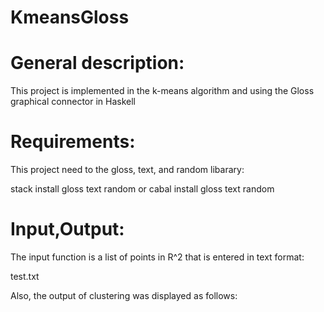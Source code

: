# KmeansGloss
# General description:
This project is implemented in the k-means algorithm and using the Gloss graphical connector in Haskell 
# Requirements:
This project need to the gloss, text, and random libarary:

stack install gloss text random 
or
cabal install gloss text random

# Input,Output:
The input function is a list of points in R^2 that is entered in text format:

test.txt

Also, the output of clustering was displayed as follows:
